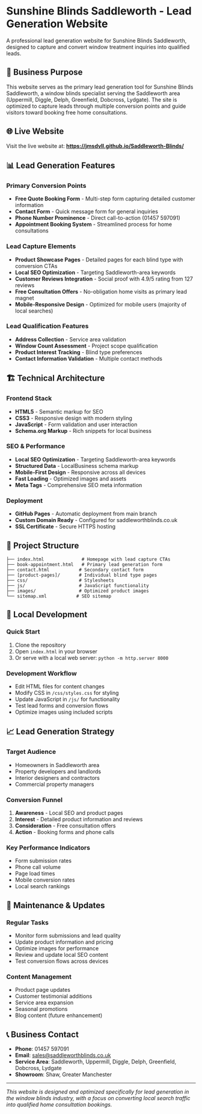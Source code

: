 # Sunshine Blinds Saddleworth - Lead Generation Website

A professional lead generation website for Sunshine Blinds Saddleworth, designed to capture and convert window treatment inquiries into qualified leads.

## 🎯 Business Purpose
This website serves as the primary lead generation tool for Sunshine Blinds Saddleworth, a window blinds specialist serving the Saddleworth area (Uppermill, Diggle, Delph, Greenfield, Dobcross, Lydgate). The site is optimized to capture leads through multiple conversion points and guide visitors toward booking free home consultations.

## 🌐 Live Website
Visit the live website at: **https://jmsdvll.github.io/Saddleworth-Blinds/**

## 📊 Lead Generation Features

### Primary Conversion Points
- **Free Quote Booking Form** - Multi-step form capturing detailed customer information
- **Contact Form** - Quick message form for general inquiries
- **Phone Number Prominence** - Direct call-to-action (01457 597091)
- **Appointment Booking System** - Streamlined process for home consultations

### Lead Capture Elements
- **Product Showcase Pages** - Detailed pages for each blind type with conversion CTAs
- **Local SEO Optimization** - Targeting Saddleworth-area keywords
- **Customer Reviews Integration** - Social proof with 4.9/5 rating from 127 reviews
- **Free Consultation Offers** - No-obligation home visits as primary lead magnet
- **Mobile-Responsive Design** - Optimized for mobile users (majority of local searches)

### Lead Qualification Features
- **Address Collection** - Service area validation
- **Window Count Assessment** - Project scope qualification
- **Product Interest Tracking** - Blind type preferences
- **Contact Information Validation** - Multiple contact methods

## 🏗️ Technical Architecture

### Frontend Stack
- **HTML5** - Semantic markup for SEO
- **CSS3** - Responsive design with modern styling
- **JavaScript** - Form validation and user interaction
- **Schema.org Markup** - Rich snippets for local business

### SEO & Performance
- **Local SEO Optimization** - Targeting Saddleworth-area keywords
- **Structured Data** - LocalBusiness schema markup
- **Mobile-First Design** - Responsive across all devices
- **Fast Loading** - Optimized images and assets
- **Meta Tags** - Comprehensive SEO meta information

### Deployment
- **GitHub Pages** - Automatic deployment from main branch
- **Custom Domain Ready** - Configured for saddleworthblinds.co.uk
- **SSL Certificate** - Secure HTTPS hosting

## 📁 Project Structure
```
├── index.html              # Homepage with lead capture CTAs
├── book-appointment.html   # Primary lead generation form
├── contact.html           # Secondary contact form
├── [product-pages]/       # Individual blind type pages
├── css/                   # Stylesheets
├── js/                    # JavaScript functionality
├── images/                # Optimized product images
└── sitemap.xml           # SEO sitemap
```

## 🚀 Local Development

### Quick Start
1. Clone the repository
2. Open `index.html` in your browser
3. Or serve with a local web server: `python -m http.server 8000`

### Development Workflow
- Edit HTML files for content changes
- Modify CSS in `/css/styles.css` for styling
- Update JavaScript in `/js/` for functionality
- Test lead forms and conversion flows
- Optimize images using included scripts

## 📈 Lead Generation Strategy

### Target Audience
- Homeowners in Saddleworth area
- Property developers and landlords
- Interior designers and contractors
- Commercial property managers

### Conversion Funnel
1. **Awareness** - Local SEO and product pages
2. **Interest** - Detailed product information and reviews
3. **Consideration** - Free consultation offers
4. **Action** - Booking forms and phone calls

### Key Performance Indicators
- Form submission rates
- Phone call volume
- Page load times
- Mobile conversion rates
- Local search rankings

## 🔧 Maintenance & Updates

### Regular Tasks
- Monitor form submissions and lead quality
- Update product information and pricing
- Optimize images for performance
- Review and update local SEO content
- Test conversion flows across devices

### Content Management
- Product page updates
- Customer testimonial additions
- Service area expansion
- Seasonal promotions
- Blog content (future enhancement)

## 📞 Business Contact
- **Phone**: 01457 597091
- **Email**: sales@saddleworthblinds.co.uk
- **Service Area**: Saddleworth, Uppermill, Diggle, Delph, Greenfield, Dobcross, Lydgate
- **Showroom**: Shaw, Greater Manchester

---

*This website is designed and optimized specifically for lead generation in the window blinds industry, with a focus on converting local search traffic into qualified home consultation bookings.*